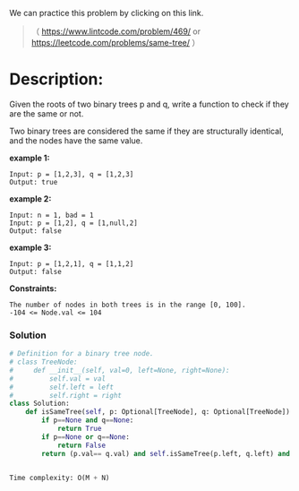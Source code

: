 We can practice this problem by clicking on this link.
>（ https://www.lintcode.com/problem/469/ or https://leetcode.com/problems/same-tree/ ）
# Description:
 <p> Given the roots of two binary trees p and q, write a function to check if they are the same or not.

Two binary trees are considered the same if they are structurally identical, and the nodes have the same value. </p> 
**example 1:**
```
Input: p = [1,2,3], q = [1,2,3]
Output: true
```

**example 2:**
```
Input: n = 1, bad = 1
Input: p = [1,2], q = [1,null,2]
Output: false
```

**example 3:**
```
Input: p = [1,2,1], q = [1,1,2]
Output: false
```

**Constraints:**
```
The number of nodes in both trees is in the range [0, 100].
-104 <= Node.val <= 104
```

 ### Solution

```Python
# Definition for a binary tree node.
# class TreeNode:
#     def __init__(self, val=0, left=None, right=None):
#         self.val = val
#         self.left = left
#         self.right = right
class Solution:
    def isSameTree(self, p: Optional[TreeNode], q: Optional[TreeNode]) -> bool:
        if p==None and q==None:
            return True
        if p==None or q==None:
            return False
        return (p.val== q.val) and self.isSameTree(p.left, q.left) and self.isSameTree(p.right, q.right)

           
Time complexity: O(M + N)
```
